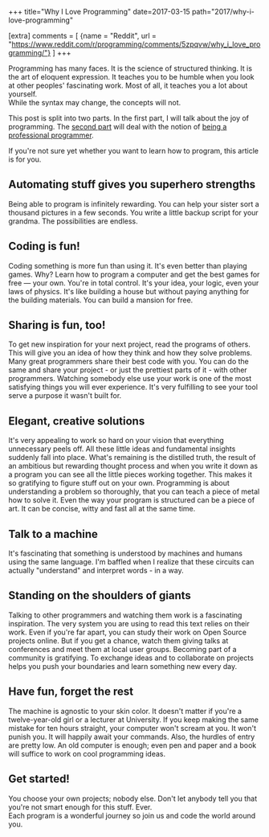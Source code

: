 +++
title="Why I Love Programming"
date=2017-03-15
path="2017/why-i-love-programming"

[extra]
comments = [
  {name = "Reddit", url = "https://www.reddit.com/r/programming/comments/5zpqvw/why_i_love_programming/"}
]
+++


Programming has many faces. It is the science of structured thinking.
It is the art of eloquent expression.
It teaches you to be humble when you look at other peoples' fascinating work. 
Most of all, it teaches you a lot about yourself.  
While the syntax may change, the concepts will not.

<!-- more -->

This post is split into two parts.
In the first part, I will talk about the joy of programming.
The [second part][1] will deal with the notion of [being a professional programmer][1].

If you're not sure yet whether you want to learn how to program, this article is for you.

## Automating stuff gives you superhero strengths

Being able to program is infinitely rewarding. You can help your sister sort a
thousand pictures in a few seconds. You write a little backup
script for your grandma. The possibilities are endless.

## Coding is fun!

Coding something is more fun than using it. It's even better than playing games.
Why? Learn how to program a computer and get the best games for free &mdash; your own.
You're in total control. It's your idea, your logic, even your laws of physics.
It's like building a house but without paying anything for the
building materials. You can build a mansion for free.

## Sharing is fun, too!

To get new inspiration for your next project, read the programs of others.
This will give you an idea of how they think and how they solve problems.
Many great programmers share their best code with you.
You can do the same and share your project - or just the prettiest parts of it - with other programmers.
Watching somebody else use your work is one
of the most satisfying things you will ever experience.
It's very fulfilling to see your tool serve a purpose it wasn't built for.

## Elegant, creative solutions

It's very appealing to work so hard on your vision that everything unnecessary peels off.
All these little ideas and fundamental insights suddenly fall into place.
What's remaining is the distilled truth, the result of an ambitious but rewarding thought process
and when you write it down as a program you can see all the little pieces working together.
This makes it so gratifying to figure stuff out on your own.
Programming is about understanding a problem so thoroughly, that you can teach a
piece of metal how to solve it.
Even the way your program is structured can be a piece of art.
It can be concise, witty and fast all at the same time.

## Talk to a machine

It's fascinating that something is understood by machines and humans using the same language.
I'm baffled when I realize that these circuits can actually "understand" and interpret words - in a way.

## Standing on the shoulders of giants

Talking to other programmers and watching them work is a fascinating inspiration. 
The very system you are using to read this text relies on their work.
Even if you're far apart, you can study their work on Open Source projects online.
But if you get a chance, watch them giving talks at conferences and meet them at local user groups.
Becoming part of a community is gratifying.
To exchange ideas and to collaborate on projects helps you push your boundaries and learn something new every day.

## Have fun, forget the rest

The machine is agnostic to your skin color. It doesn't matter if you're a twelve-year-old girl or a lecturer at University.
If you keep making the same mistake for ten hours straight, your computer won't scream at you. It won't punish you. It will happily await your commands. Also, the hurdles of entry are pretty low. An old computer is enough; even pen and paper and a book will suffice to work on cool programming ideas.

## Get started!

You choose your own projects; nobody else.
Don't let anybody tell you that you're not smart enough for this stuff. Ever.  
Each program is a wonderful journey so join us and code the world around you.

[1]: ./posts/2017/professional-programming/index.md